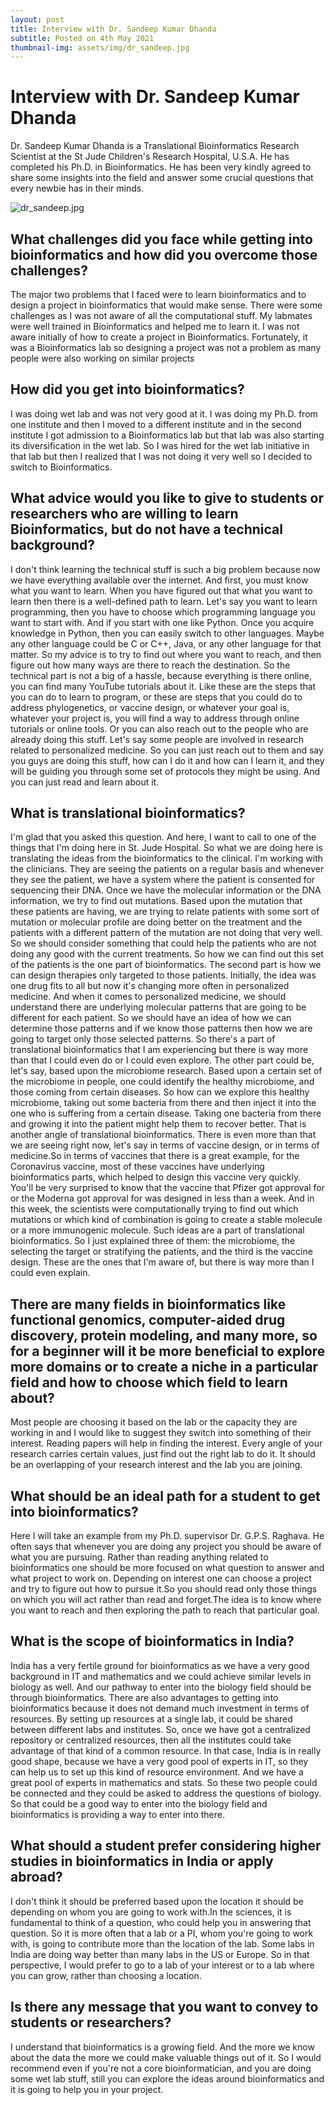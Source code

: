 ```yaml
---
layout: post
title: Interview with Dr. Sandeep Kumar Dhanda
subtitle: Posted on 4th May 2021
thumbnail-img: assets/img/dr_sandeep.jpg
---
```


# Interview with Dr. Sandeep Kumar Dhanda

Dr. Sandeep Kumar Dhanda is a Translational Bioinformatics Research Scientist at the St Jude Children's Research Hospital, U.S.A.
He has completed his Ph.D. in Bioinformatics. He has been very kindly agreed to share some insights into the field and answer some crucial questions that every newbie has in their minds.

![dr_sandeep.jpg](https://newbies-in-bioinformatics.github.io/Newbies-in-bioinformatics/assets/img/dr_sandeep.jpg)


## What challenges did you face while getting into bioinformatics and how did you overcome those challenges?

The major two problems that I faced were to learn bioinformatics and to design a project in bioinformatics that would make sense. There were some challenges as I was not aware of all the computational stuff. My labmates were well trained in Bioinformatics and helped me to learn it.
I was not aware initially of how to create a project in Bioinformatics. Fortunately, it was a Bioinformatics lab so designing a project was not a problem as many people were also working on similar projects

## How did you get into bioinformatics?

I was doing wet lab and was not very good at it. I was doing my Ph.D. from one institute and then I moved to a different institute and in the second institute I got admission to a Bioinformatics lab but that lab was also starting its diversification in the wet lab. So I was hired for the wet lab initiative in that lab but then I realized that I was not doing it very well so I decided to switch to Bioinformatics.


## What advice would you like to give to students or researchers who are willing to learn Bioinformatics, but do not have a technical background?

 I don't think learning the technical stuff is such a big problem because now we have everything available over the internet. And first, you must know what you want to learn. When you have figured out that what you want to learn then there is a well-defined path to learn. Let's say you want to learn programming, then you have to choose which programming language you want to start with. And if you start with one like Python. Once you acquire knowledge in Python, then you can easily switch to other languages. Maybe any other language could be C or C++, Java, or any other language for that matter. So my advice is to try to find out where you want to reach, and then figure out how many ways are there to reach the destination. So the technical part is not a big of a hassle, because everything is there online, you can find many YouTube tutorials about it. Like these are the steps that you can do to learn to program, or these are steps that you could do to address phylogenetics, or vaccine design, or whatever your goal is, whatever your project is, you will find a way to address through online tutorials or online tools. Or you can also reach out to the people who are already doing this stuff. Let's say some people are involved in research related to personalized medicine. So you can just reach out to them and say you guys are doing this stuff, how can I do it and how can I learn it, and they will be guiding you through some set of protocols they might be using. And you can just read and learn about it.

## What is translational bioinformatics?

I'm glad that you asked this question. And here, I want to call to one of the things that I'm doing here in St. Jude Hospital. So what we are doing here is translating the ideas from the bioinformatics to the clinical.  I'm working with the clinicians. They are  seeing the patients on a regular basis and whenever they see the patient, we have a system where the patient is consented for sequencing their DNA. Once we have the molecular information or the DNA information, we try to find out mutations. Based upon the mutation that these patients are having, we are trying to relate patients with some sort of mutation or molecular profile are doing better on the treatment and the patients with a different pattern of the mutation are not doing that very well. So we should consider something that could help the patients who are not doing any good with the current treatments. So how we can find out this set of the patients is the one part of bioinformatics. The second part is how we can design therapies only targeted to those patients. Initially, the idea was one drug fits to all but now it's changing more often in personalized medicine. And when it comes to personalized medicine, we should understand there are underlying molecular patterns that are going to be different for each patient. So we should have an idea of how we can determine those patterns and if we know those patterns then how we are going to target only those selected patterns. So there's a part of translational bioinformatics that I am experiencing but there is way more than that I could even do or I could even explore. 
The other part could be, let's say, based upon the microbiome research. Based upon a certain set of the microbiome in people, one could identify the healthy microbiome, and those coming from certain diseases. So how can we explore this healthy microbiome, taking out some bacteria from there and then inject it into the one who is suffering from a certain disease. Taking one bacteria from there and growing it into the patient might help them to recover better. That is another angle of translational bioinformatics. 
There is even more than that we are seeing right now, let's say in terms of vaccine design, or in terms of medicine.So in terms of vaccines that there is a great example, for the Coronavirus vaccine, most of these vaccines have underlying bioinformatics parts, which helped to design this vaccine very quickly. You'll be very surprised to know that the vaccine that Pfizer got approval for or the Moderna got approval for was designed in less than a week. And in this week, the scientists were computationally trying to find out which mutations or which kind of combination is going to create a stable molecule or a more immunogenic molecule. Such ideas are a part of translational bioinformatics. 
So I just explained three of them: the microbiome, the selecting the target or stratifying the patients, and the third is the vaccine design. These are the ones that I'm aware of, but there is way more than I could even explain.

## There are many fields in bioinformatics like functional genomics, computer-aided drug discovery, protein modeling, and many more, so for a beginner will it be more beneficial to explore more domains or to create a niche in a particular field and how to choose which field to learn about?

Most people are choosing it based on the lab or the capacity they are working in and I would like to suggest they switch into something of their interest. Reading papers will help in finding the interest. Every angle of your research carries certain values, just find out the right lab to do it. 
It should be an overlapping of  your research interest and the lab you are joining.

## What should be an ideal path for a student to get into bioinformatics?

Here I will take an example from my Ph.D. supervisor Dr. G.P.S. Raghava. He often says that whenever you are doing any project you should be aware of what you are pursuing.
Rather than reading anything related to bioinformatics one should be more focused on what question to answer and what project to work on.
Depending on interest one can choose a project and try to figure out how to pursue it.So you should read only those things on which you will act rather than read and forget.The idea is to know where you want to reach and then exploring the path to reach that particular goal.

## What is the scope of bioinformatics in India?

India has a very fertile ground for bioinformatics as we have a very good background in IT and mathematics and we could achieve similar levels in biology as well.
And our pathway to enter into the biology field should be through bioinformatics.
There are also advantages to getting into bioinformatics because it does not demand much investment in terms of resources.
By setting up resources at a single lab, it could be shared between different labs and institutes. So, once we have got a centralized repository or centralized resources, then all the institutes could take advantage of that kind of a common resource. In that case, India is in really good shape, because we have a very good pool of experts in IT, so they can help us to set up this kind of resource environment. And we have a great pool of experts in mathematics and stats. So these two people could be connected and they could be asked to address the questions of biology. So that could be a good way to enter into the biology field and bioinformatics is providing a way to enter into there.

## What should a student prefer considering higher studies in bioinformatics in India or apply abroad?

I don't think it should be preferred based upon the location it should be depending on whom you are going to work with.In the sciences, it is fundamental to think of a question, who could help you in answering that question. So it is more often that a lab or a PI, whom you're going to work with, is going to contribute more than the location of the lab.
Some labs in India are doing way better than many labs in the US or Europe. So in that perspective, I would prefer to go to a lab of your interest or to a lab where you can grow, rather than choosing a location. 

## Is there any message that you want to convey to students or researchers?

I understand that bioinformatics is a growing field. And the more we know about the data the more we could make valuable things out of it. So I would recommend even if you're not a core bioinformatician, and you are doing some wet lab stuff, still you can explore the ideas around bioinformatics and it is going to help you in your project.
